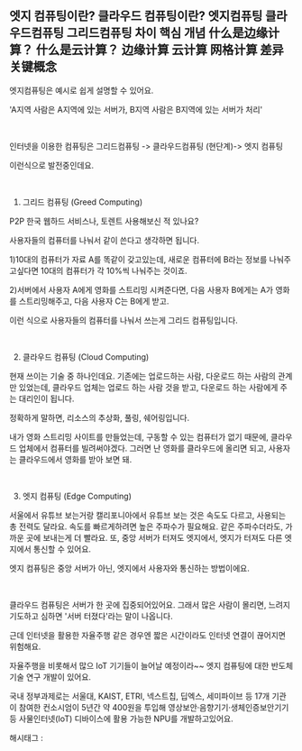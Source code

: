 ## 엣지 컴퓨팅이란? 클라우드 컴퓨팅이란? 엣지컴퓨팅 클라우드컴퓨팅 그리드컴퓨팅 차이 핵심 개념 什么是边缘计算？ 什么是云计算？ 边缘计算 云计算 网格计算 差异 关键概念

엣지컴퓨팅은 예시로 쉽게 설명할 수 있어요.

'A지역 사람은 A지역에 있는 서버가, B지역 사람은 B지역에 있는 서버가 처리'

​

인터넷을 이용한 컴퓨팅은 그리드컴퓨팅 -> 클라우드컴퓨팅 (현단계)-> 엣지 컴퓨팅

이런식으로 발전중인데요.

​

1. 그리드 컴퓨팅 (Greed Computing)

P2P 한국 웹하드 서비스나, 토렌트 사용해보신 적 있나요?

사용자들의 컴퓨터를 나눠서 같이 쓴다고 생각하면 됩니다.

1)10대의 컴퓨터가 자료 A를 똑같이 갖고있는데, 새로운 컴퓨터에 B라는 정보를 나눠주고싶다면 10대의 컴퓨터가 각 10%씩 나눠주는 것이죠.

2)서버에서 사용자 A에게 영화를 스트리밍 시켜준다면, 다음 사용자 B에게는 A가 영화를 스트리밍해주고, 다음 사용자 C는 B에게 받고.

이런 식으로 사용자들의 컴퓨터를 나눠서 쓰는게 그리드 컴퓨팅입니다.

​

2. 클라우드 컴퓨팅 (Cloud Computing)

현재 쓰이는 기술 중 하나인데요. 기존에는 업로드하는 사람, 다운로드 하는 사람의 관계만 있었는데, 클라우드 업체는 업로드 하는 사람 것을 받고, 다운로드 하는 사람에게 주는 대리인이 됩니다. 

정확하게 말하면, 리소스의 추상화, 풀링, 쉐어링입니다.

내가 영화 스트리밍 사이트를 만들었는데, 구동할 수 있는 컴퓨터가 없기 때문에, 클라우드 업체에서 컴퓨터를 빌려써야겠다. 그러면 난 영화를 클라우드에 올리면 되고, 사용자는 클라우드에서 영화를 받아 보면 돼.

​

3. 엣지 컴퓨팅 (Edge Computing)

서울에서 유튜브 보는거랑 캘리포니아에서 유튜브 보는 것은 속도도 다르고, 사용되는 총 전력도 달라요. 속도를 빠르게하려면 높은 주파수가 필요해요. 같은 주파수더라도, 가까운 곳에 보내는게 더 빨라요. 또, 중앙 서버가 터져도 엣지에서, 엣지가 터져도 다른 엣지에서 통신할 수 있어요.

엣지 컴퓨팅은 중앙 서버가 아닌, 엣지에서 사용자와 통신하는 방법이에요.

​

클라우드 컴퓨팅은 서버가 한 곳에 집중되어있어요. 그래서 많은 사람이 몰리면, 느려지기도하고 심하면 '서버 터졌다'라는 말이 나옵니다.

근데 인터넷을 활용한 자율주행 같은 경우엔 짧은 시간이라도 인터넷 연결이 끊어지면 위험해요.

자율주행을 비롯해서 많으 IoT 기기들이 늘어날 예정이라~~ 엣지 컴퓨팅에 대한 반도체 기술 연구 개발이 있어요.

국내 정부과제로는 서울대, KAIST, ETRI, 넥스트칩, 딥엑스, 세미파이브 등 17개 기관이 참여한 컨소시엄이 5년간 약 400원을 투입해 영상보안·음향기기·생체인증보안기기 등 사물인터넷(IoT) 디바이스에 활용 가능한 NPU를 개발하고있어요.

 해시태그 : 